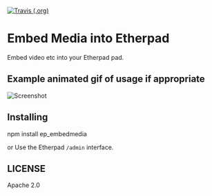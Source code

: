 [![Travis (.org)](https://api.travis-ci.org/JohnMcLear/ep_embedmedia.git.svg?branch=develop)](https://travis-ci.org/github/JohnMcLear/ep_embedmedia.git)

# Embed Media into Etherpad
Embed video etc into your Etherpad pad.

## Example animated gif of usage if appropriate
![Screenshot](https://user-images.githubusercontent.com/220864/99982432-74a73880-2da2-11eb-826c-cf59548c1d98.PNG)

## Installing
npm install ep_embedmedia

or Use the Etherpad ``/admin`` interface.

## LICENSE
Apache 2.0
